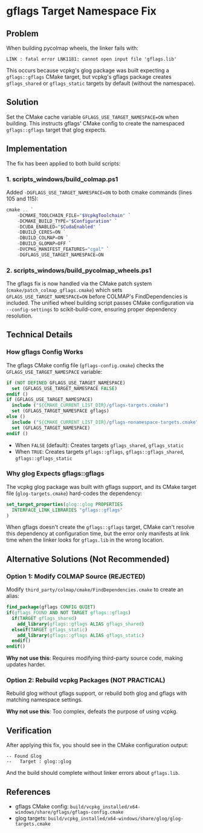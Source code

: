 # gflags Target Namespace Fix

## Problem

When building pycolmap wheels, the linker fails with:
```
LINK : fatal error LNK1181: cannot open input file 'gflags.lib'
```

This occurs because vcpkg's glog package was built expecting a `gflags::gflags` CMake target, but vcpkg's gflags package creates `gflags_shared` or `gflags_static` targets by default (without the namespace).

## Solution

Set the CMake cache variable `GFLAGS_USE_TARGET_NAMESPACE=ON` when building. This instructs gflags' CMake config to create the namespaced `gflags::gflags` target that glog expects.

## Implementation

The fix has been applied to both build scripts:

### 1. scripts_windows/build_colmap.ps1

Added `-DGFLAGS_USE_TARGET_NAMESPACE=ON` to both cmake commands (lines 105 and 115):

```powershell
cmake .. `
    -DCMAKE_TOOLCHAIN_FILE="$VcpkgToolchain" `
    -DCMAKE_BUILD_TYPE="$Configuration" `
    -DCUDA_ENABLED="$CudaEnabled" `
    -DBUILD_CERES=ON `
    -DBUILD_COLMAP=ON `
    -DBUILD_GLOMAP=OFF `
    -DVCPKG_MANIFEST_FEATURES="cgal" `
    -DGFLAGS_USE_TARGET_NAMESPACE=ON
```

### 2. scripts_windows/build_pycolmap_wheels.ps1

The gflags fix is now handled via the CMake patch system (`cmake/patch_colmap_gflags.cmake`) which sets `GFLAGS_USE_TARGET_NAMESPACE=ON` before COLMAP's FindDependencies is included. The unified wheel building script passes CMake configuration via `--config-settings` to scikit-build-core, ensuring proper dependency resolution.

## Technical Details

### How gflags Config Works

The gflags CMake config file (`gflags-config.cmake`) checks the `GFLAGS_USE_TARGET_NAMESPACE` variable:

```cmake
if (NOT DEFINED GFLAGS_USE_TARGET_NAMESPACE)
  set (GFLAGS_USE_TARGET_NAMESPACE FALSE)
endif ()
if (GFLAGS_USE_TARGET_NAMESPACE)
  include ("${CMAKE_CURRENT_LIST_DIR}/gflags-targets.cmake")
  set (GFLAGS_TARGET_NAMESPACE gflags)
else ()
  include ("${CMAKE_CURRENT_LIST_DIR}/gflags-nonamespace-targets.cmake")
  set (GFLAGS_TARGET_NAMESPACE)
endif ()
```

- When `FALSE` (default): Creates targets `gflags_shared`, `gflags_static`
- When `TRUE`: Creates targets `gflags::gflags`, `gflags::gflags_shared`, `gflags::gflags_static`

### Why glog Expects gflags::gflags

The vcpkg glog package was built with gflags support, and its CMake target file (`glog-targets.cmake`) hard-codes the dependency:

```cmake
set_target_properties(glog::glog PROPERTIES
  INTERFACE_LINK_LIBRARIES "gflags::gflags"
)
```

When gflags doesn't create the `gflags::gflags` target, CMake can't resolve this dependency at configuration time, but the error only manifests at link time when the linker looks for `gflags.lib` in the wrong location.

## Alternative Solutions (Not Recommended)

### Option 1: Modify COLMAP Source (REJECTED)

Modify `third_party/colmap/cmake/FindDependencies.cmake` to create an alias:

```cmake
find_package(gflags CONFIG QUIET)
if(gflags_FOUND AND NOT TARGET gflags::gflags)
  if(TARGET gflags_shared)
    add_library(gflags::gflags ALIAS gflags_shared)
  elseif(TARGET gflags_static)
    add_library(gflags::gflags ALIAS gflags_static)
  endif()
endif()
```

**Why not use this**: Requires modifying third-party source code, making updates harder.

### Option 2: Rebuild vcpkg Packages (NOT PRACTICAL)

Rebuild glog without gflags support, or rebuild both glog and gflags with matching namespace settings.

**Why not use this**: Too complex, defeats the purpose of using vcpkg.

## Verification

After applying this fix, you should see in the CMake configuration output:

```
-- Found Glog
--   Target : glog::glog
```

And the build should complete without linker errors about `gflags.lib`.

## References

- gflags CMake config: `build/vcpkg_installed/x64-windows/share/gflags/gflags-config.cmake`
- glog targets: `build/vcpkg_installed/x64-windows/share/glog/glog-targets.cmake`
